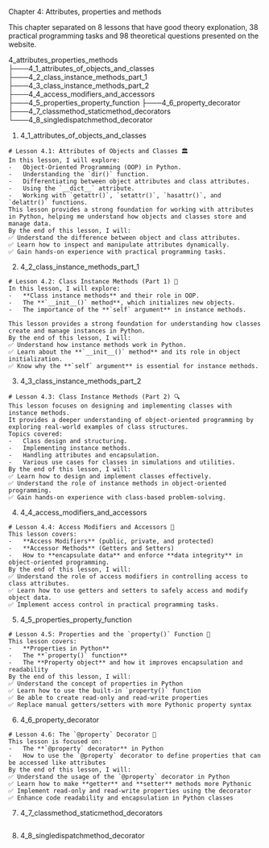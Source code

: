 Chapter 4: Attributes, properties and methods

This chapter separated on 8 lessons that have good theory explonation, 38 practical programming tasks and 98 theoretical questions presented on the website.

4_attributes_properties_methods
├───4_1_attributes_of_objects_and_classes
├───4_2_class_instance_methods_part_1
├───4_3_class_instance_methods_part_2
├───4_4_access_modifiers_and_accessors
├───4_5_properties_property_function
├───4_6_property_decorator
├───4_7_classmethod_staticmethod_decorators
└───4_8_singledispatchmethod_decorator

1. 4_1_attributes_of_objects_and_classes

```
# Lesson 4.1: Attributes of Objects and Classes 🏛️
In this lesson, I will explore:
-   Object-Oriented Programming (OOP) in Python.
-   Understanding the `dir()` function.
-   Differentiating between object attributes and class attributes.
-   Using the `__dict__` attribute.
-   Working with `getattr()`, `setattr()`, `hasattr()`, and `delattr()` functions.
This lesson provides a strong foundation for working with attributes in Python, helping me understand how objects and classes store and manage data.
By the end of this lesson, I will:
✅ Understand the difference between object and class attributes.
✅ Learn how to inspect and manipulate attributes dynamically.
✅ Gain hands-on experience with practical programming tasks.
```

2. 4_2_class_instance_methods_part_1

```
# Lesson 4.2: Class Instance Methods (Part 1) 📌
In this lesson, I will explore:
-   **Class instance methods** and their role in OOP.
-   The **`__init__()` method**, which initializes new objects.
-   The importance of the **`self` argument** in instance methods.

This lesson provides a strong foundation for understanding how classes create and manage instances in Python.
By the end of this lesson, I will:
✅ Understand how instance methods work in Python.
✅ Learn about the **`__init__()` method** and its role in object initialization.
✅ Know why the **`self` argument** is essential for instance methods.
```

3. 4_3_class_instance_methods_part_2

```
# Lesson 4.3: Class Instance Methods (Part 2) 🔍
This lesson focuses on designing and implementing classes with instance methods.
It provides a deeper understanding of object-oriented programming by exploring real-world examples of class structures.
Topics covered:
-   Class design and structuring.
-   Implementing instance methods.
-   Handling attributes and encapsulation.
-   Various use cases for classes in simulations and utilities.
By the end of this lesson, I will:
✅ Learn how to design and implement classes effectively.
✅ Understand the role of instance methods in object-oriented programming.
✅ Gain hands-on experience with class-based problem-solving.
```

4. 4_4_access_modifiers_and_accessors

```
# Lesson 4.4: Access Modifiers and Accessors 🔐
This lesson covers:
-   **Access Modifiers** (public, private, and protected)
-   **Accessor Methods** (Getters and Setters)
-   How to **encapsulate data** and enforce **data integrity** in object-oriented programming.
By the end of this lesson, I will:
✅ Understand the role of access modifiers in controlling access to class attributes.
✅ Learn how to use getters and setters to safely access and modify object data.
✅ Implement access control in practical programming tasks.
```

5. 4_5_properties_property_function

```
# Lesson 4.5: Properties and the `property()` Function 🧩
This lesson covers:
-   **Properties in Python**
-   The **`property()` function**
-   The **Property object** and how it improves encapsulation and readability
By the end of this lesson, I will:
✅ Understand the concept of properties in Python
✅ Learn how to use the built-in `property()` function
✅ Be able to create read-only and read-write properties
✅ Replace manual getters/setters with more Pythonic property syntax
```

6. 4_6_property_decorator

```
# Lesson 4.6: The `@property` Decorator 🎨
This lesson is focused on:
-   The **`@property` decorator** in Python
-   How to use the `@property` decorator to define properties that can be accessed like attributes
By the end of this lesson, I will:
✅ Understand the usage of the `@property` decorator in Python
✅ Learn how to make **getter** and **setter** methods more Pythonic
✅ Implement read-only and read-write properties using the decorator
✅ Enhance code readability and encapsulation in Python classes
```

7. 4_7_classmethod_staticmethod_decorators

```

```

8. 4_8_singledispatchmethod_decorator

```

```
